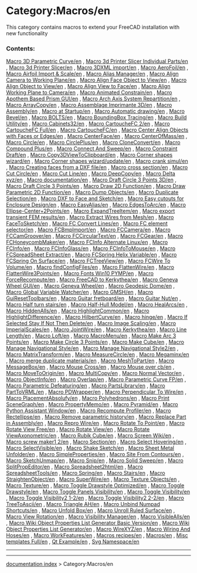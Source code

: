 # Category:Macros/en
This category contains macros to extend your FreeCAD installation with new functionality

### Contents:

[Macro 3D Parametric Curve/en](Macro_3D_Parametric_Curve/en.md) , [Macro 3d Printer Slicer Individual Parts/en](Macro_3d_Printer_Slicer_Individual_Parts/en.md) , [Macro 3d Printer Slicer/en](Macro_3d_Printer_Slicer/en.md) , [Macro 3DXML import/en](Macro_3DXML_import/en.md) , [Macro AeroFoil/en](Macro_AeroFoil/en.md) , [Macro Airfoil Import & Scale/en](Macro_Airfoil_Import_&_Scale/en.md) , [Macro Alias Manager/en](Macro_Alias_Manager/en.md) , [Macro Align Camera to Working Plane/en](Macro_Align_Camera_to_Working_Plane/en.md) , [Macro Align Face Object to View/en](Macro_Align_Face_Object_to_View/en.md) , [Macro Align Object to View/en](Macro_Align_Object_to_View/en.md) , [Macro Align View to Face/en](Macro_Align_View_to_Face/en.md) , [Macro Align Working Plane to Camera/en](Macro_Align_Working_Plane_to_Camera/en.md) , [Macro Animated Constrain/en](Macro_Animated_Constrain/en.md) , [Macro Apothem Based Prism GUI/en](Macro_Apothem_Based_Prism_GUI/en.md) , [Macro Arch Axis System Repartition/en](Macro_Arch_Axis_System_Repartition/en.md) , [Macro ArrayCopy/en](Macro_ArrayCopy/en.md) , [Macro Assemblage Imprimante 3D/en](Macro_Assemblage_Imprimante_3D/en.md) , [Macro Assembly/en](Macro_Assembly/en.md) , [Macro at Startup/en](Macro_at_Startup/en.md) , [Macro Automatic drawing/en](Macro_Automatic_drawing/en.md) , [Macro Bevel/en](Macro_Bevel/en.md) , [Macro BOLTS/en](Macro_BOLTS/en.md) , [Macro BoundingBox Tracing/en](Macro_BoundingBox_Tracing/en.md) , [Macro Build Utility/en](Macro_Build_Utility/en.md) , [Macro Cabinets32/en](Macro_Cabinets32/en.md) , [Macro CartoucheFC 2/en](Macro_CartoucheFC_2/en.md) , [Macro CartoucheFC Full/en](Macro_CartoucheFC_Full/en.md) , [Macro CartoucheFC/en](Macro_CartoucheFC/en.md) , [Macro Center Align Objects with Faces or Edges/en](Macro_Center_Align_Objects_with_Faces_or_Edges/en.md) , [Macro CenterFace/en](Macro_CenterFace/en.md) , [Macro CenterOfMass/en](Macro_CenterOfMass/en.md) , [Macro Circle/en](Macro_Circle/en.md) , [Macro CirclePlus/en](Macro_CirclePlus/en.md) , [Macro CloneConvert/en](Macro_CloneConvert/en.md) , [Macro Compound Plus/en](Macro_Compound_Plus/en.md) , [Macro Connect And Sweep/en](Macro_Connect_And_Sweep/en.md) , [Macro Constraint Draft/en](Macro_Constraint_Draft/en.md) , [Macro Copy3DViewToClipboard/en](Macro_Copy3DViewToClipboard/en.md) , [Macro Corner shapes wizard/en](Macro_Corner_shapes_wizard/en.md) , [Macro Corner shapes wizard/update/en](Macro_Corner_shapes_wizard/update/en.md) , [Macro crank simul/en](Macro_crank_simul/en.md) , [Macro Creating faces from a DXF file/en](Macro_Creating_faces_from_a_DXF_file/en.md) , [Macro cross section/en](Macro_cross_section/en.md) , [Macro Cut Circle/en](Macro_Cut_Circle/en.md) , [Macro Cut Line/en](Macro_Cut_Line/en.md) , [Macro DeepCopy/en](Macro_DeepCopy/en.md) , [Macro Delta xyz/en](Macro_Delta_xyz/en.md) , [Macro documentation/en](Macro_documentation/en.md) , [Macro Draft Circle 3 Points 3D/en](Macro_Draft_Circle_3_Points_3D/en.md) , [Macro Draft Circle 3 Points/en](Macro_Draft_Circle_3_Points/en.md) , [Macro Draw 2D Function/en](Macro_Draw_2D_Function/en.md) , [Macro Draw Parametric 2D Function/en](Macro_Draw_Parametric_2D_Function/en.md) , [Macro Dump Objects/en](Macro_Dump_Objects/en.md) , [Macro Duplicate Selection/en](Macro_Duplicate_Selection/en.md) , [Macro DXF to Face and Sketch/en](Macro_DXF_to_Face_and_Sketch/en.md) , [Macro Easy cutouts for Enclosure Design/en](Macro_Easy_cutouts_for_Enclosure_Design/en.md) , [Macro EasyAlias/en](Macro_EasyAlias/en.md) , [Macro EdgesToArc/en](Macro_EdgesToArc/en.md) , [Macro Ellipse-Center+2Points/en](Macro_Ellipse-Center+2Points/en.md) , [Macro ExpandTreeItem/en](Macro_ExpandTreeItem/en.md) , [Macro export transient FEM results/en](Macro_export_transient_FEM_results/en.md) , [Macro Extract Wires from Mesh/en](Macro_Extract_Wires_from_Mesh/en.md) , [Macro FaceToSketch/en](Macro_FaceToSketch/en.md) , [Macro FC Convert Lines/en](Macro_FC_Convert_Lines/en.md) , [Macro FC element selector/en](Macro_FC_element_selector/en.md) , [Macro FCBmpImport/en](Macro_FCBmpImport/en.md) , [Macro FCCamera/en](Macro_FCCamera/en.md) , [Macro FCCamGroover/en](Macro_FCCamGroover/en.md) , [Macro FCCircularText/en](Macro_FCCircularText/en.md) , [Macro FCGear/en](Macro_FCGear/en.md) , [Macro FCHoneycombMaker/en](Macro_FCHoneycombMaker/en.md) , [Macro FCInfo Alternate Linux/en](Macro_FCInfo_Alternate_Linux/en.md) , [Macro FCInfo/en](Macro_FCInfo/en.md) , [Macro FCInfoGlass/en](Macro_FCInfoGlass/en.md) , [Macro FCInfoToMouse/en](Macro_FCInfoToMouse/en.md) , [Macro FCSpreadSheet Extract/en](Macro_FCSpreadSheet_Extract/en.md) , [Macro FCSpring Helix Variable/en](Macro_FCSpring_Helix_Variable/en.md) , [Macro FCSpring On Surface/en](Macro_FCSpring_On_Surface/en.md) , [Macro FCTreeView/en](Macro_FCTreeView/en.md) , [Macro FCWire To Volume/en](Macro_FCWire_To_Volume/en.md) , [Macro findConfigFiles/en](Macro_findConfigFiles/en.md) , [Macro FlattenWire/en](Macro_FlattenWire/en.md) , [Macro FlattenWire3Points/en](Macro_FlattenWire3Points/en.md) , [Macro Fonts Win10 PYMP/en](Macro_Fonts_Win10_PYMP/en.md) , [Macro ForceRecompute/en](Macro_ForceRecompute/en.md) , [Macro FreeCAD to Kerkythea/en](Macro_FreeCAD_to_Kerkythea/en.md) , [Macro Geneva Wheel GUI/en](Macro_Geneva_Wheel_GUI/en.md) , [Macro Geneva Wheel/en](Macro_Geneva_Wheel/en.md) , [Macro Geodesic Dome/en](Macro_Geodesic_Dome/en.md) , [Macro Global Variable Watcher/en](Macro_Global_Variable_Watcher/en.md) , [Macro GMSH/en](Macro_GMSH/en.md) , [Macro GuiResetToolbars/en](Macro_GuiResetToolbars/en.md) , [Macro Guitar fretboard/en](Macro_Guitar_fretboard/en.md) , [Macro Guitar Nut/en](Macro_Guitar_Nut/en.md) , [Macro Half turn stairs/en](Macro_Half_turn_stairs/en.md) , [Macro Half-Hull Model/en](Macro_Half-Hull_Model/en.md) , [Macro HealArcs/en](Macro_HealArcs/en.md) , [Macro HiddenAlls/en](Macro_HiddenAlls/en.md) , [Macro HighlightCommon/en](Macro_HighlightCommon/en.md) , [Macro HighlightDifference/en](Macro_HighlightDifference/en.md) , [Macro HilbertCurve/en](Macro_HilbertCurve/en.md) , [Macro hinge/en](Macro_hinge/en.md) , [Macro If Selected Stay If Not Then Delete/en](Macro_If_Selected_Stay_If_Not_Then_Delete/en.md) , [Macro Image Scaling/en](Macro_Image_Scaling/en.md) , [Macro ImperialScales/en](Macro_ImperialScales/en.md) , [Macro JointWire/en](Macro_JointWire/en.md) , [Macro Kerkythea/en](Macro_Kerkythea/en.md) , [Macro Line Length/en](Macro_Line_Length/en.md) , [Macro Loft/en](Macro_Loft/en.md) , [Macro MacroMenu/en](Macro_MacroMenu/en.md) , [Macro Make Arc 3 Points/en](Macro_Make_Arc_3_Points/en.md) , [Macro Make Circle 3 Points/en](Macro_Make_Circle_3_Points/en.md) , [Macro Make Cube/en](Macro_Make_Cube/en.md) , [Macro Manage Navigational Style/en](Macro_Manage_Navigational_Style/en.md) , [Macro Manage Navigational Style2/en](Macro_Manage_Navigational_Style2/en.md) , [Macro MatrixTransform/en](Macro_MatrixTransform/en.md) , [Macro MeasureCircle/en](Macro_MeasureCircle/en.md) , [Macro Megaminx/en](Macro_Megaminx/en.md) , [Macro merge duplicate materials/en](Macro_merge_duplicate_materials/en.md) , [Macro MeshToPart/en](Macro_MeshToPart/en.md) , [Macro MessageBox/en](Macro_MessageBox/en.md) , [Macro Mouse Cross/en](Macro_Mouse_Cross/en.md) , [Macro Mouse over cb/en](Macro_Mouse_over_cb/en.md) , [Macro MoveToOrigin/en](Macro_MoveToOrigin/en.md) , [Macro MultiCopy/en](Macro_MultiCopy/en.md) , [Macro Normal Vector/en](Macro_Normal_Vector/en.md) , [Macro ObjectInfo/en](Macro_ObjectInfo/en.md) , [Macro Overlap/en](Macro_Overlap/en.md) , [Macro Parametric Curve FP/en](Macro_Parametric_Curve_FP/en.md) , [Macro Parametric Defeaturing/en](Macro_Parametric_Defeaturing/en.md) , [Macro PartsLibrary/en](Macro_PartsLibrary/en.md) , [Macro PartToVRML/en](Macro_PartToVRML/en.md) , [Macro PDWrapper/en](Macro_PDWrapper/en.md) , [Macro Perpendicular To Wire/en](Macro_Perpendicular_To_Wire/en.md) , [Macro PlacementAbsolufy/en](Macro_PlacementAbsolufy/en.md) , [Macro Polyhedrons/en](Macro_Polyhedrons/en.md) , [Macro Print SceneGraph/en](Macro_Print_SceneGraph/en.md) , [Macro PropertyMemo/en](Macro_PropertyMemo/en.md) , [Macro Pyramid/en](Macro_Pyramid/en.md) , [Macro Python Assistant Window/en](Macro_Python_Assistant_Window/en.md) , [Macro Recompute Profiler/en](Macro_Recompute_Profiler/en.md) , [Macro Rectellipse/en](Macro_Rectellipse/en.md) , [Macro Remove parametric history/en](Macro_Remove_parametric_history/en.md) , [Macro Replace Part in Assembly/en](Macro_Replace_Part_in_Assembly/en.md) , [Macro Repro Wire/en](Macro_Repro_Wire/en.md) , [Macro Rotate To Point/en](Macro_Rotate_To_Point/en.md) , [Macro Rotate View Free/en](Macro_Rotate_View_Free/en.md) , [Macro Rotate View/en](Macro_Rotate_View/en.md) , [Macro Rotate ViewAxonometric/en](Macro_Rotate_ViewAxonometric/en.md) , [Macro Rubik Cube/en](Macro_Rubik_Cube/en.md) , [Macro Screen Wiki/en](Macro_Screen_Wiki/en.md) , [Macro screw maker1 2/en](Macro_screw_maker1_2/en.md) , [Macro Section/en](Macro_Section/en.md) , [Macro Select Hovering/en](Macro_Select_Hovering/en.md) , [Macro SelectVisible/en](Macro_SelectVisible/en.md) , [Macro Shake Sketch/en](Macro_Shake_Sketch/en.md) , [Macro Sheet Metal Unfolder/en](Macro_Sheet_Metal_Unfolder/en.md) , [Macro SimpleProperties/en](Macro_SimpleProperties/en.md) , [Macro Site From Contours/en](Macro_Site_From_Contours/en.md) , [Macro SketchUnmap/en](Macro_SketchUnmap/en.md) , [Macro Snip/en](Macro_Snip/en.md) , [Macro Solid Sweep/en](Macro_Solid_Sweep/en.md) , [Macro SplitPropEditor/en](Macro_SplitPropEditor/en.md) , [Macro Spreadsheet2html/en](Macro_Spreadsheet2html/en.md) , [Macro SpreadsheetTools/en](Macro_SpreadsheetTools/en.md) , [Macro Spring/en](Macro_Spring/en.md) , [Macro Stairs/en](Macro_Stairs/en.md) , [Macro StraightenObject/en](Macro_StraightenObject/en.md) , [Macro SuperWire/en](Macro_SuperWire/en.md) , [Macro Texture Objects/en](Macro_Texture_Objects/en.md) , [Macro Texture/en](Macro_Texture/en.md) , [Macro Toggle Drawstyle Optimized/en](Macro_Toggle_Drawstyle_Optimized/en.md) , [Macro Toggle Drawstyle/en](Macro_Toggle_Drawstyle/en.md) , [Macro Toggle Panels Visibility/en](Macro_Toggle_Panels_Visibility/en.md) , [Macro Toggle Visibility/en](Macro_Toggle_Visibility/en.md) , [Macro Toggle Visibility2 1-2/en](Macro_Toggle_Visibility2_1-2/en.md) , [Macro Toggle Visibility2 2-2/en](Macro_Toggle_Visibility2_2-2/en.md) , [Macro TreeToAscii/en](Macro_TreeToAscii/en.md) , [Macro Triangle AH/en](Macro_Triangle_AH/en.md) , [Macro Unbind Numpad Shortcuts/en](Macro_Unbind_Numpad_Shortcuts/en.md) , [Macro Unfold Box/en](Macro_Unfold_Box/en.md) , [Macro Unroll Ruled Surface/en](Macro_Unroll_Ruled_Surface/en.md) , [Macro View Rotation/en](Macro_View_Rotation/en.md) , [Macro Visibility Manager/en](Macro_Visibility_Manager/en.md) , [Macro VisibleAlls/en](Macro_VisibleAlls/en.md) , [Macro Wiki Object Properties List Generator Basic Version/en](Macro_Wiki_Object_Properties_List_Generator_Basic_Version/en.md) , [Macro Wiki Object Properties List Generator/en](Macro_Wiki_Object_Properties_List_Generator/en.md) , [Macro WireXYZ/en](Macro_WireXYZ/en.md) , [Macro Wiring And Hoses/en](Macro_Wiring_And_Hoses/en.md) , [Macro WorkFeatures/en](Macro_WorkFeatures/en.md) , [Macros recipes/en](Macros_recipes/en.md) , [Macros/en](Macros/en.md) , [Misc templates Full/en](Misc_templates_Full/en.md) , [Qt Example/en](Qt_Example/en.md) , [Svg Namespace/en](Svg_Namespace/en.md)

_ _ _

---
[documentation index](../README.md) > Category:Macros/en
